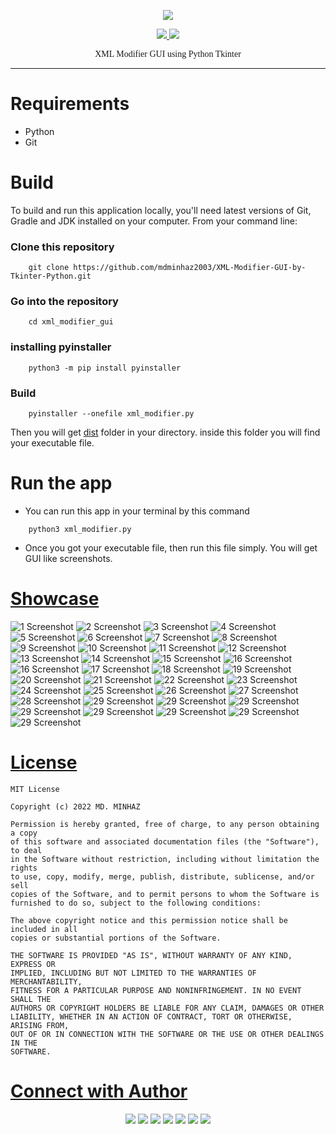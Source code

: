 <p align="center"><img src="https://img.shields.io/badge/Version-1.0.1-blue"></p>
<p align="center">
  <a href="https://github.com/mdminhaz2003">
    <img src="https://img.shields.io/github/followers/mdminhaz2003?label=Follow&style=social">
  </a>
  <a href="https://github.com/mdminhaz2003/Telegram-Scraper">
    <img src="https://img.shields.io/github/stars/mdminhaz2003/Telegram-Scraper?style=social">
  </a>
</p>
<p align="center" style="font-family: 'Fantasy';">
  XML Modifier GUI using Python Tkinter
</p>
<p align="center">
</p>

---

Requirements
============
* Python
* Git

Build
=====
To build and run this application locally, you'll need latest versions of Git, Gradle and JDK installed on your computer. From your command line:


### Clone this repository
```commandline
    git clone https://github.com/mdminhaz2003/XML-Modifier-GUI-by-Tkinter-Python.git
```

### Go into the repository
```commandline
    cd xml_modifier_gui
```
### installing pyinstaller
```commandline
    python3 -m pip install pyinstaller
```
### Build
```commandline
    pyinstaller --onefile xml_modifier.py
```
Then you will get [dist](https://github.com/mdminhaz2003/XML-Modifier-GUI-by-Tkinter-Python/tree/master/dist) folder in your directory. inside this folder you will find your executable file. 
# Run the app
* You can run this app in your terminal by this command
```commandline
    python3 xml_modifier.py
```
* Once you got your executable file, then run this file simply. You will get GUI like screenshots.

[Showcase](https://github.com/mdminhaz2003/XML-Modifier-GUI-by-Tkinter-Python/tree/master/screenshots)
========

![1 Screenshot](https://github.com/mdminhaz2003/XML-Modifier-GUI-by-Tkinter-Python/blob/master/screenshots/Screenshot%20from%202022-08-10%2019-16-56.png)
![2 Screenshot](https://github.com/mdminhaz2003/XML-Modifier-GUI-by-Tkinter-Python/blob/master/screenshots/Screenshot%20from%202022-08-10%2019-17-10.png)
![3 Screenshot](https://github.com/mdminhaz2003/XML-Modifier-GUI-by-Tkinter-Python/blob/master/screenshots/Screenshot%20from%202022-08-10%2019-17-17.png)
![4 Screenshot](https://github.com/mdminhaz2003/XML-Modifier-GUI-by-Tkinter-Python/blob/master/screenshots/Screenshot%20from%202022-08-10%2019-18-09.png)
![5 Screenshot](https://github.com/mdminhaz2003/XML-Modifier-GUI-by-Tkinter-Python/blob/master/screenshots/Screenshot%20from%202022-08-10%2019-18-41.png)
![6 Screenshot](https://github.com/mdminhaz2003/XML-Modifier-GUI-by-Tkinter-Python/blob/master/screenshots/Screenshot%20from%202022-08-10%2019-19-13.png)
![7 Screenshot](https://github.com/mdminhaz2003/XML-Modifier-GUI-by-Tkinter-Python/blob/master/screenshots/Screenshot%20from%202022-08-10%2019-19-20.png)
![8 Screenshot](https://github.com/mdminhaz2003/XML-Modifier-GUI-by-Tkinter-Python/blob/master/screenshots/Screenshot%20from%202022-08-10%2019-19-26.png)
![9 Screenshot](https://github.com/mdminhaz2003/XML-Modifier-GUI-by-Tkinter-Python/blob/master/screenshots/Screenshot%20from%202022-08-10%2019-19-55.png)
![10 Screenshot](https://github.com/mdminhaz2003/XML-Modifier-GUI-by-Tkinter-Python/blob/master/screenshots/Screenshot%20from%202022-08-10%2019-20-17.png)
![11 Screenshot](https://github.com/mdminhaz2003/XML-Modifier-GUI-by-Tkinter-Python/blob/master/screenshots/Screenshot%20from%202022-08-10%2019-20-26.png)
![12 Screenshot](https://github.com/mdminhaz2003/XML-Modifier-GUI-by-Tkinter-Python/blob/master/screenshots/Screenshot%20from%202022-08-10%2019-20-54.png)
![13 Screenshot](https://github.com/mdminhaz2003/XML-Modifier-GUI-by-Tkinter-Python/blob/master/screenshots/Screenshot%20from%202022-08-10%2019-21-04.png)
![14 Screenshot](https://github.com/mdminhaz2003/XML-Modifier-GUI-by-Tkinter-Python/blob/master/screenshots/Screenshot%20from%202022-08-10%2019-21-15.png)
![15 Screenshot](https://github.com/mdminhaz2003/XML-Modifier-GUI-by-Tkinter-Python/blob/master/screenshots/Screenshot%20from%202022-08-10%2019-21-48.png)
![16 Screenshot](https://github.com/mdminhaz2003/XML-Modifier-GUI-by-Tkinter-Python/blob/master/screenshots/Screenshot%20from%202022-08-10%2019-21-55.png)
![16 Screenshot](https://github.com/mdminhaz2003/XML-Modifier-GUI-by-Tkinter-Python/blob/master/screenshots/Screenshot%20from%202022-08-10%2019-22-06.png)
![17 Screenshot](https://github.com/mdminhaz2003/XML-Modifier-GUI-by-Tkinter-Python/blob/master/screenshots/Screenshot%20from%202022-08-10%2019-22-14.png)
![18 Screenshot](https://github.com/mdminhaz2003/XML-Modifier-GUI-by-Tkinter-Python/blob/master/screenshots/Screenshot%20from%202022-08-10%2019-22-39.png)
![19 Screenshot](https://github.com/mdminhaz2003/XML-Modifier-GUI-by-Tkinter-Python/blob/master/screenshots/Screenshot%20from%202022-08-10%2019-22-58.png)
![20 Screenshot](https://github.com/mdminhaz2003/XML-Modifier-GUI-by-Tkinter-Python/blob/master/screenshots/Screenshot%20from%202022-08-10%2019-23-11.png)
![21 Screenshot](https://github.com/mdminhaz2003/XML-Modifier-GUI-by-Tkinter-Python/blob/master/screenshots/Screenshot%20from%202022-08-10%2019-23-19.png)
![22 Screenshot](https://github.com/mdminhaz2003/XML-Modifier-GUI-by-Tkinter-Python/blob/master/screenshots/Screenshot%20from%202022-08-10%2019-23-27.png)
![23 Screenshot](https://github.com/mdminhaz2003/XML-Modifier-GUI-by-Tkinter-Python/blob/master/screenshots/Screenshot%20from%202022-08-10%2019-23-59.png)
![24 Screenshot](https://github.com/mdminhaz2003/XML-Modifier-GUI-by-Tkinter-Python/blob/master/screenshots/Screenshot%20from%202022-08-10%2019-27-36.png)
![25 Screenshot](https://github.com/mdminhaz2003/XML-Modifier-GUI-by-Tkinter-Python/blob/master/screenshots/Screenshot%20from%202022-08-10%2019-29-36.png)
![26 Screenshot](https://github.com/mdminhaz2003/XML-Modifier-GUI-by-Tkinter-Python/blob/master/screenshots/Screenshot%20from%202022-08-10%2019-29-41.png)
![27 Screenshot](https://github.com/mdminhaz2003/XML-Modifier-GUI-by-Tkinter-Python/blob/master/screenshots/Screenshot%20from%202022-08-10%2019-29-50.png)
![28 Screenshot](https://github.com/mdminhaz2003/XML-Modifier-GUI-by-Tkinter-Python/blob/master/screenshots/Screenshot%20from%202022-08-10%2019-30-27.png)
![29 Screenshot](https://github.com/mdminhaz2003/XML-Modifier-GUI-by-Tkinter-Python/blob/master/screenshots/Screenshot%20from%202022-08-10%2019-30-42.png)
![29 Screenshot](https://github.com/mdminhaz2003/XML-Modifier-GUI-by-Tkinter-Python/blob/master/screenshots/Screenshot%20from%202022-08-10%2019-30-52.png)
![29 Screenshot](https://github.com/mdminhaz2003/XML-Modifier-GUI-by-Tkinter-Python/blob/master/screenshots/Screenshot%20from%202022-08-10%2019-32-07.png)
![29 Screenshot](https://github.com/mdminhaz2003/XML-Modifier-GUI-by-Tkinter-Python/blob/master/screenshots/Screenshot%20from%202022-08-10%2019-32-13.png)
![29 Screenshot](https://github.com/mdminhaz2003/XML-Modifier-GUI-by-Tkinter-Python/blob/master/screenshots/Screenshot%20from%202022-08-10%2019-32-31.png)
![29 Screenshot](https://github.com/mdminhaz2003/XML-Modifier-GUI-by-Tkinter-Python/blob/master/screenshots/Screenshot%20from%202022-08-10%2019-33-01.png)
![29 Screenshot](https://github.com/mdminhaz2003/XML-Modifier-GUI-by-Tkinter-Python/blob/master/screenshots/Screenshot%20from%202022-08-10%2019-33-27.png)
![29 Screenshot](https://github.com/mdminhaz2003/XML-Modifier-GUI-by-Tkinter-Python/blob/master/screenshots/Screenshot%20from%202022-08-10%2019-33-37.png)

[License](https://github.com/mdminhaz2003/XML-Modifier-GUI-by-Tkinter-Python/blob/master/LICENSE)
========
```text
MIT License

Copyright (c) 2022 MD. MINHAZ

Permission is hereby granted, free of charge, to any person obtaining a copy
of this software and associated documentation files (the "Software"), to deal
in the Software without restriction, including without limitation the rights
to use, copy, modify, merge, publish, distribute, sublicense, and/or sell
copies of the Software, and to permit persons to whom the Software is
furnished to do so, subject to the following conditions:

The above copyright notice and this permission notice shall be included in all
copies or substantial portions of the Software.

THE SOFTWARE IS PROVIDED "AS IS", WITHOUT WARRANTY OF ANY KIND, EXPRESS OR
IMPLIED, INCLUDING BUT NOT LIMITED TO THE WARRANTIES OF MERCHANTABILITY,
FITNESS FOR A PARTICULAR PURPOSE AND NONINFRINGEMENT. IN NO EVENT SHALL THE
AUTHORS OR COPYRIGHT HOLDERS BE LIABLE FOR ANY CLAIM, DAMAGES OR OTHER
LIABILITY, WHETHER IN AN ACTION OF CONTRACT, TORT OR OTHERWISE, ARISING FROM,
OUT OF OR IN CONNECTION WITH THE SOFTWARE OR THE USE OR OTHER DEALINGS IN THE
SOFTWARE.
```

[Connect with Author](https://www.github.com/mdminhaz2003/)
========

<p align="center">
    <a href="https://www.buymeacoffee.com/mdminhaz2003"><img src="https://img.shields.io/badge/-Buy me a coffee-000000?style=for-the-badge&logo=buymeacoffee&logoColor=yellow"/></a>
    <a href="https://www.youtube.com/easycoding2021/"><img src="https://img.shields.io/badge/-Easy Coding-FF0000?style=for-the-badge&logo=YouTube&logoColor=white"/></a>
    <a href="https://www.facebook.com/mdminhaz2003/"><img src="https://img.shields.io/badge/-Md. Minhaz-3423A6?style=for-the-badge&logo=Facebook&logoColor=white"/></a>
    <a href="https://www.linkedin.com/in/mdminhaz2003/"><img src="https://img.shields.io/badge/-Md. Minhaz-0077B5?style=for-the-badge&logo=Linkedin&logoColor=white"/></a>
    <a href="mailto:mdm047767@gmail.com"><img src="https://img.shields.io/badge/-Mail-D14836?style=for-the-badge&logo=Gmail&logoColor=white"/></a>
    <a href="https://instagram.com/mdminhaz2003/"><img src="https://img.shields.io/badge/-Md. Minhaz-E4405F?style=for-the-badge&logo=Instagram&logoColor=white"/></a>
    <a href="https://twitter.com/easycoding2021/"><img src="https://img.shields.io/badge/-Easy Coding-1DA1F2?style=for-the-badge&logo=twitter&logoColor=white"/></a>
</p>